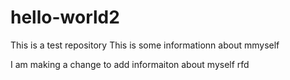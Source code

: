# hello-world2
This is a test repository
This is some informationn about mmyself

I am making a change to add informaiton about myself
rfd

